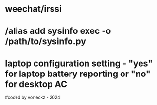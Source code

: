 # weechat/irssi
# /alias add sysinfo exec -o /path/to/sysinfo.py

# laptop configuration setting - "yes" for laptop battery reporting or "no" for desktop AC

#coded by vorteckz - 2024
